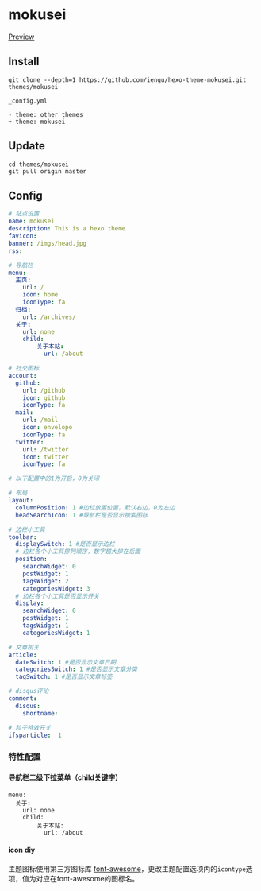 # mokusei

[Preview](https://iengu.github.io)   

## Install
```
git clone --depth=1 https://github.com/iengu/hexo-theme-mokusei.git themes/mokusei
```
```
_config.yml

- theme: other themes
+ theme: mokusei
```

## Update

```
cd themes/mokusei
git pull origin master
```

## Config

```yaml
# 站点设置
name: mokusei  
description: This is a hexo theme 
favicon: 
banner: /imgs/head.jpg
rss: 

# 导航栏
menu:
  主页:
    url: /
    icon: home
    iconType: fa
  归档:
    url: /archives/
  关于:
    url: none
    child:
        关于本站:
          url: /about

# 社交图标
account:
  github:
    url: /github
    icon: github
    iconType: fa
  mail:
    url: /mail
    icon: envelope
    iconType: fa
  twitter:
    url: /twitter
    icon: twitter
    iconType: fa

# 以下配置中的1为开启，0为关闭

# 布局
layout:
  columnPosition: 1 #边栏放置位置，默认右边，0为左边
  headSearchIcon: 1 #导航栏是否显示搜索图标

# 边栏小工具
toolbar:
  displaySwitch: 1 #是否显示边栏
  # 边栏各个小工具排列顺序，数字越大排在后面
  position:
    searchWidget: 0
    postWidget: 1
    tagsWidget: 2
    categoriesWidget: 3
  # 边栏各个小工具是否显示开关
  display:
    searchWidget: 0
    postWidget: 1
    tagsWidget: 1
    categoriesWidget: 1

# 文章相关
article:
  dateSwitch: 1 #是否显示文章日期
  categoriesSwitch: 1 #是否显示文章分类
  tagSwitch: 1 #是否显示文章标签

# disqus评论
comment:
  disqus:
    shortname: 

# 粒子特效开关
ifsparticle:  1

```

### 特性配置

#### 导航栏二级下拉菜单（child关键字）
```
menu:
  关于:
    url: none
    child:
        关于本站:
          url: /about
```
#### icon diy
主题图标使用第三方图标库 [font-awesome](https://fontawesome.com/)，更改主题配置选项内的<code>icontype</code>选项，值为对应在font-awesome的图标名。


